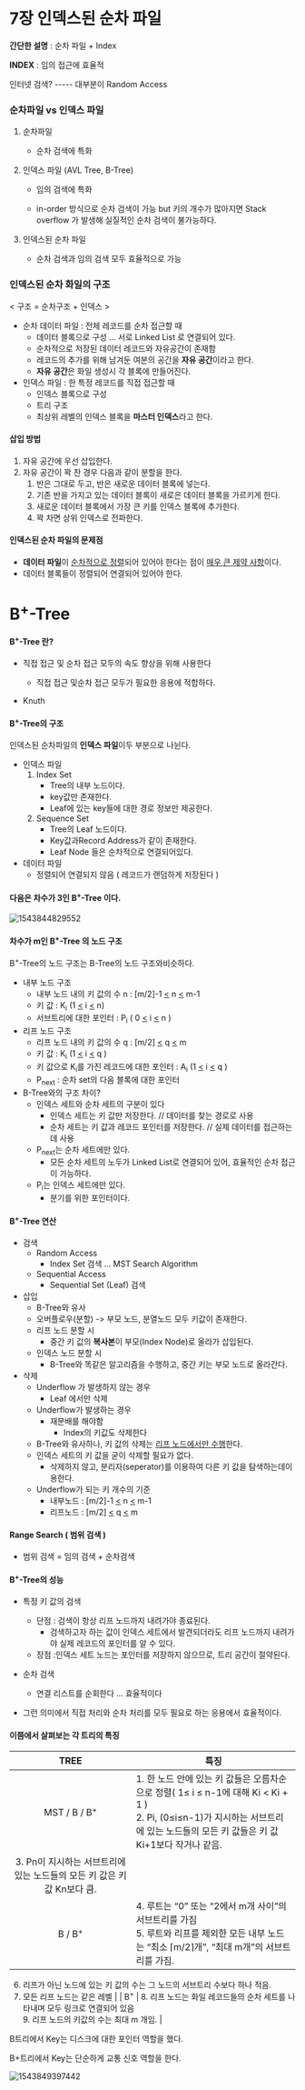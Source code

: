 # 7장 인덱스된 순차 파일

**간단한 설명** : 순차 파일 + Index

**INDEX** : 임의 접근에 효율적

인터넷 검색? ----- 대부분이 Random Access



### 순차파일 vs 인덱스 파일

1. 순차파일

   - 순차 검색에 특화

2. 인덱스 파일 (AVL Tree, B-Tree)

   - 임의 검색에 특화

   - in-order 방식으로 순차 검색이 가능 but 키의 개수가 많아지면 Stack overflow 가 발생해 실질적인 순차 검색이 불가능하다.

3. 인덱스된 순차 파일

   - 순차 검색과 임의 검색 모두 효율적으로 가능



### 인덱스된 순차 화일의 구조

< 구조 = 순차구조 + 인덱스 >

- 순차 데이터 파일 : 전체 레코드를 순차 접근할 때
  - 데이터 블록으로 구성 ... 서로 Linked List 로 연결되어 있다.
  - 순차적으로 저장된 데이터 레코드와 자유공간이 존재함
  - 레코드의 추가를 위해 남겨둔 여분의 공간을 **자유 공간**이라고 한다.
  - **자유 공간**은 화일 생성시 각 블록에 만들어진다.
- 인덱스 파일 : 한 특정 레코드를 직접 접근할 때
  - 인덱스 블록으로 구성
  - 트리 구조
  - 최상위 레벨의 인덱스 블록을 **마스터 인덱스**라고 한다.



#### 삽입 방법

1. 자유 공간에 우선 삽입한다.
2. 자유 공간이 꽉 찬 경우 다음과 같이 분할을 한다.
   1. 반은 그대로 두고, 반은 새로운 데이터 블록에 넣는다.
   2. 기존 반을 가지고 있는 데이터 블록이 새로은 데이터 블록을 가르키게 한다.
   3. 새로운 데이터 블록에서 가장 큰 키를 인덱스 블록에 추가한다.
   4. 꽉 차면 상위 인덱스로 전파한다.



#### 인덱스된 순차 파일의 문제점

- **데이터 파일**이 <u>순차적으로 정렬</u>되어 있어야 한다는 점이 <u>매우 큰 제약 사항</u>이다. 
- 데이터 블록들이 정렬되어 연결되어 있어야 한다.



# B<sup>+</sup>-Tree



#### B<sup>+</sup>-Tree 란?

- 직접 접근 및 순차 접근 모두의 속도 향상을 위해 사용한다

  - 직접 접근 및순차 접근 모두가 필요한 응용에 적합하다.

- Knuth


#### B<sup>+</sup>-Tree의 구조

인덱스된 순차파일의 **인덱스 파일**이두 부분으로 나뉜다.

- 인덱스 파일
  1. Index Set
     - Tree의 내부 노드이다.
     - key값만 존재한다.
     - Leaf에 있는 key들에 대한 경로 정보만 제공한다.
  2. Sequence Set
     - Tree의 Leaf 노드이다.
     - Key값과Record Address가 같이 존재한다.
     - Leaf Node 들은 순차적으로 연결되어있다.
- 데이터 파일
  - 정렬되어 연결되지 않음 ( 레코드가 랜덤하게 저장된다 )



#### 다음은 차수가 3인 B<sup>+</sup>-Tree 이다.

![1543844829552](/home/jtjisgod/.config/Typora/typora-user-images/1543844829552.png)



#### 차수가 m인 B<sup>+</sup>-Tree 의 노드 구조 

B<sup>+</sup>-Tree의 노드 구조는 B-Tree의 노드 구조와비슷하다.

- 내부 노드 구조 
  - 내부 노드 내의 키 값의 수 n : [m/2]-1 <u><</u> n <u><</u> m-1
  - 키 값 : K<sub>i</sub> (1 <u><</u> i <u><</u> n)
  - 서브트리에 대한 포인터 : P<sub>i</sub> ( 0 <u><</u> i <u><</u> n )
- 리프 노드 구조
  - 리프 노드 내의 키 값의 수 q : [m/2] <u><</u> q <u><</u> m
  - 키 값 : K<sub>i</sub> (1 <u><</u> i <u><</u> q )
  - 키 값으로 K<sub>i</sub>를 가진 레코드에 대한 포인터 : A<sub>i</sub> (1 <u><</u> i <u><</u> q )
  - P<sub>next</sub> : 순차 set의 다음 블록에 대한 포인터
- B-Tree와의 구조 차이?
  - 인덱스 세트와 순차 세트의 구분이 있다
    - 인덱스 세트는 키 값만 저장한다. // 데이터를 찾는 경로로 사용
    - 순차 세트는 키 값과 레코드 포인터를 저장한다. // 실제 데이터를 접근하는데 사용
  - P<sub>next</sub>는 순차 세트에만 있다.
    - 모든 순차 세트의 노두가 Linked List로 연결되어 있어, 효율적인 순차 접근이 가능하다.
  - P<sub>i</sub>는 인덱스 세트에만 있다.
    - 분기를 위한 포인터이다.



#### B<sup>+</sup>-Tree 연산

 - 검색
    - Random Access 
       - Index Set 검색 ... MST Search Algorithm
    - Sequential Access
       - Sequential Set (Leaf) 검색
 - 삽입
    - B-Tree와 유사
    - 오버플로우(분할) -> 부모 노드, 분열노드 모두 키값이 존재한다.
    - 리프 노드 분할 시
       - 중간 키 값의 **복사본**이 부모(Index Node)로 올라가 삽입된다.
    - 인덱스 노드 분할 시
       - B-Tree와 똑같은 알고리즘을 수행하고, 중간 키는 부모 노드로 올라간다.
 - 삭제
    - Underflow 가 발생하지 않는 경우
       - Leaf 에서만 삭제
    - Underflow가 발생하는 경우
       - 재분배를 해야함
          - Index의 키값도 삭제한다
    - B-Tree와 유사하나, 키 값의 삭제는 <u>리프 노드에서만 수행</u>한다.
    - 인덱스 세트의 키 값을 굳이 삭제할 필요가 없다.
       - 삭제하지 않고, 분리자(seperator)를 이용하여 다른 키 값을 탐색하는데이용한다.
    - Underflow가 되는 키 개수의 기준
       - 내부노드 : [m/2]-1 <u><</u> n <u><</u> m-1
       - 리프노드 : [m/2] <u><</u> q <u><</u> m



#### Range Search ( 범위 검색 )

- 범위 검색 = 임의 검색 + 순차검색



#### B<sup>+</sup>-Tree의 성능

- 특정 키 값의 검색

  - 단점 : 검색이 항상 리프 노드까지 내려가야 종료된다.
    - 검색하고자 하는 값이 인덱스 세트에서 발견되더라도 리프 노드까지 내려가야 실제 레코드의 포인터를 알 수 있다.
  - 장점 :인덱스 세트 노드는 포인터를 저장하지 않으므로, 트리 공간이 절약된다.

- 순차 검색

  - 연결 리스트를 순회한다 ... 효율적이다

- 그런 의미에서 직접 처리와 순차 처리를 모두 필요로 하는 응용에서 효율적이다.


#### 이쯤에서 살펴보는 각 트리의 특징

|          TREE           | 특징                                                         |
| :---------------------: | ------------------------------------------------------------ |
| MST / B / B<sup>+</sup> | 1. 한 노드 안에 있는 키 값들은 오름차순으로 정렬( 1≤ i ≤ n-1에 대해 Ki < Ki + 1 )<br/>2. Pi, (0≤i≤n-1)가 지시하는 서브트리에 있는 노드들의 모든 키 값들은 키 값 Ki+1보다 작거나 같음.
3. Pn이 지시하는 서브트리에 있는 노드들의 모든 키 값은 키 값 Kn보다 큼. |
|    B / B<sup>+</sup>    | 4. 루트는 “0” 또는 “2에서 m개 사이”의 서브트리를 가짐<br/>5. 루트와 리프를 제외한 모든 내부 노드는 “최소 ⌈m/2⌉개”, “최대 m개”의 서브트리를 가짐.
6. 리프가 아닌 노드에 있는 키 값의 수는 그 노드의 서브트리 수보다 하나 적음.
7. 모든 리프 노드는 같은 레벨 |
|      B<sup>+</sup>      | 8. 리프 노드는 화일 레코드들의 순차 세트를 나타내며 모두 링크로 연결되어 있음<br/>9. 리프 노드의 키값의 수는 최대 m 개임. |

B트리에서 Key는 디스크에 대한 포인터 역할을 했다.

B+트리에서 Key는 단순하게 교통 신호 역할을 한다.



![1543849397442](/home/jtjisgod/.config/Typora/typora-user-images/1543849397442.png)

